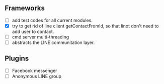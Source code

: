 ## Frameworks
- [ ] add test codes for all current modules.
- [x] try to get rid of line client getContactFromId, so that linot don't need to add user to contact.
- [ ] cmd server multi-threading
- [ ] abstracts the LINE communitation layer.

## Plugins
- [ ] Facebook messenger
- [ ] Anonymous LINE group
